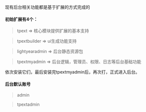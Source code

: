 现有后台相关功能都是基于扩展的方式完成的
#### 初始扩展有4个：

>tpext           => 核心模块提供扩展的基本支持

>tpextbuilder    => ui生成功能支持

>lightyearadmin  => 后台静态资源包

>tpextmyadmin    => 后台逻辑，管理员、权限、日志等后台基础功能

依次安装它们，最后安装完tpextmyadmin后，再次打</admin>，正式进入后台。
#### 后台默认账号 
>admin

>tpextadmin